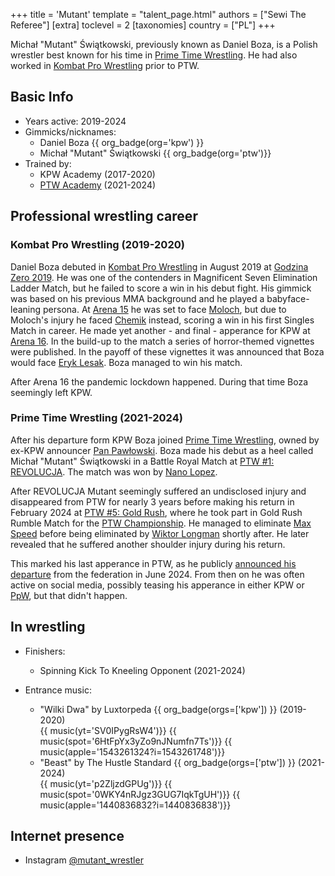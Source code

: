 +++
title = 'Mutant'
template = "talent_page.html"
authors = ["Sewi The Referee"]
[extra]
toclevel = 2
[taxonomies]
country = ["PL"]
+++

Michał "Mutant" Świątkowski, previously known as Daniel Boza, is a Polish wrestler best known for his time in [Prime Time Wrestling](@/o/ptw.md). He had also worked in [Kombat Pro Wrestling](@/o/kpw.md) prior to PTW.

## Basic Info

* Years active: 2019-2024
* Gimmicks/nicknames:
  - Daniel Boza {{ org_badge(org='kpw') }}
  - Michał "Mutant" Świątkowski {{ org_badge(org='ptw')}}
* Trained by:
  - KPW Academy (2017-2020)
  - [PTW Academy](@/o/ptw-academy.md) (2021-2024)
 
## Professional wrestling career

### Kombat Pro Wrestling (2019-2020)

Daniel Boza debuted in [Kombat Pro Wrestling](@/o/kpw.md) in August 2019 at [Godzina Zero 2019](@/e/kpw/2019-08-17-kpw-godzina-zero-2019.md). He was one of the contenders in Magnificent Seven Elimination Ladder Match, but he failed to score a win in his debut fight. His gimmick was based on his previous MMA background and he played a babyface-leaning persona. At [Arena 15](@/e/kpw/2019-11-16-kpw-arena-15-swieza-krew.md) he was set to face [Moloch](@/w/moloch.md), but due to Moloch's injury he faced [Chemik](@/w/chemik.md) instead, scoring a win in his first Singles Match in career. He made yet another - and final - apperance for KPW at [Arena 16](@/e/kpw/2020-02-01-kpw-arena-16-polowanie.md). In the build-up to the match a series of horror-themed vignettes were published. In the payoff of these vignettes it was announced that Boza would face [Eryk Lesak](@/w/eryk-lesak.md). Boza managed to win his match.

After Arena 16 the pandemic lockdown happened. During that time Boza seemingly left KPW.

### Prime Time Wrestling (2021-2024)

After his departure form KPW Boza joined [Prime Time Wrestling](@/o/ptw.md), owned by ex-KPW announcer [Pan Pawłowski](@/w/pan-pawlowski.md). Boza made his debut as a heel called Michał "Mutant" Świątkowski in a Battle Royal Match at [PTW #1: REVOLUCJA](@/e/ptw/2021-10-09-ptw-1-revolucja.md). The match was won by [Nano Lopez](@/w/nano-lopez.md). 

After REVOLUCJA Mutant seemingly suffered an undisclosed injury and disappeared from PTW for nearly 3 years before making his return in February 2024 at [PTW #5: Gold Rush](@/e/ptw/2024-02-03-ptw-5-gold-rush.md), where he took part in Gold Rush Rumble Match for the [PTW Championship](@/c/ptw-championship.md). He managed to eliminate [Max Speed](@/w/max-speed.md) before being eliminated by [Wiktor Longman](@/w/wiktor-longman.md) shortly after. He later revealed that he suffered another shoulder injury during his return. 

This marked his last apperance in PTW, as he publicly [announced his departure](@/a/ptw-exits.md) from the federation in June 2024. From then on he was often active on social media, possibly teasing his apperance in either KPW or [PpW](@/o/ppw.md), but that didn't happen.

## In wrestling

* Finishers:
  - Spinning Kick To Kneeling Opponent (2021-2024)

* Entrance music:
  - "Wilki Dwa" by Luxtorpeda
 {{ org_badge(orgs=['kpw']) }} (2019-2020)  <br>
 {{ music(yt='SV0IPygRsW4')}}
 {{ music(spot='6HtFpYx3yZo9nJNumfn7Ts')}}
 {{ music(apple='1543261324?i=1543261748')}}
  - "Beast" by The Hustle Standard
 {{ org_badge(orgs=['ptw']) }} (2021-2024)  <br>
 {{ music(yt='p2ZljzdGPUg')}}
 {{ music(spot='0WKY4nRJgz3GUG7IqkTgUH')}}
 {{ music(apple='1440836832?i=1440836838')}}
  
## Internet presence
  - Instagram [@mutant_wrestler](https://www.instagram.com/mutant_wrestler)
